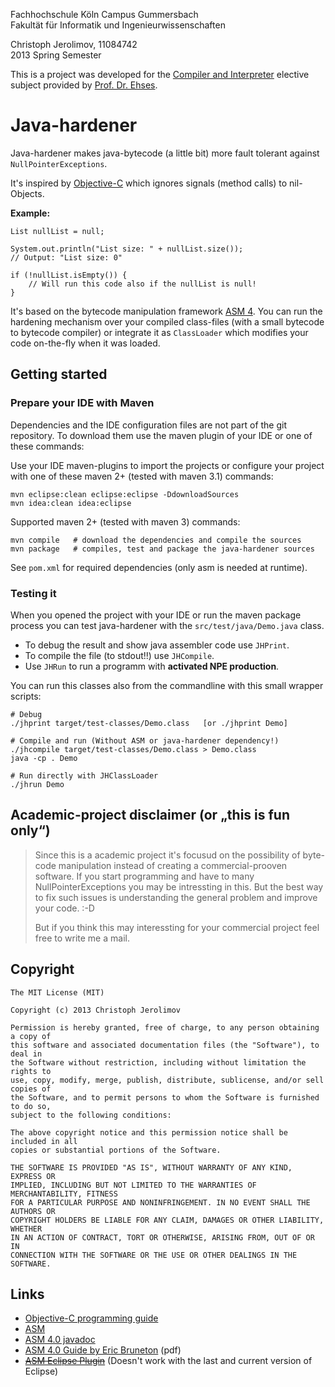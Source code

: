 
Fachhochschule Köln Campus Gummersbach<br/>
Fakultät für Informatik und Ingenieurwissenschaften

Christoph Jerolimov, 11084742<br/>2013 Spring Semester

This is a project was developed for the
[Compiler and Interpreter](http://www.gm.fh-koeln.de/ehses/compiler/)
elective subject provided by
[Prof.&nbsp;Dr.&nbsp;Ehses](http://www.gm.fh-koeln.de/ehses/).

# Java-hardener

Java-hardener makes java-bytecode (a little bit) more fault tolerant against `NullPointerExceptions`.

It's inspired by [Objective-C](http://developer.apple.com/library/mac/documentation/Cocoa/Conceptual/ProgrammingWithObjectiveC/) which ignores signals (method calls) to nil-Objects.

**Example:**

	List nullList = null;
	
	System.out.println("List size: " + nullList.size());
	// Output: "List size: 0"
	
	if (!nullList.isEmpty()) {
		// Will run this code also if the nullList is null!
	}

It's based on the bytecode manipulation framework [ASM 4](http://asm.ow2.org/).
You can run the hardening mechanism over your compiled class-files (with a small bytecode to bytecode compiler)
or integrate it as `ClassLoader` which modifies your code on-the-fly when it was loaded.

## Getting started

### Prepare your IDE with Maven

Dependencies and the IDE configuration files are not part of the git repository.
To download them use the maven plugin of your IDE or one of these commands:

Use your IDE maven-plugins to import the projects or configure your project
with one of these maven 2+ (tested with maven 3.1) commands:

	mvn eclipse:clean eclipse:eclipse -DdownloadSources
	mvn idea:clean idea:eclipse

Supported maven 2+ (tested with maven 3) commands:

	mvn compile   # download the dependencies and compile the sources
	mvn package   # compiles, test and package the java-hardener sources

See `pom.xml` for required dependencies (only asm is needed at runtime).

### Testing it

When you opened the project with your IDE or run the maven package process
you can test java-hardener with the `src/test/java/Demo.java` class.

* To debug the result and show java assembler code use `JHPrint`.
* To compile the file (to stdout!!) use `JHCompile`.
* Use `JHRun` to run a programm with **activated NPE production**.

You can run this classes also from the commandline with this small wrapper scripts:

	# Debug
	./jhprint target/test-classes/Demo.class   [or ./jhprint Demo]
	
	# Compile and run (Without ASM or java-hardener dependency!)
	./jhcompile target/test-classes/Demo.class > Demo.class
	java -cp . Demo
	
	# Run directly with JHClassLoader
	./jhrun Demo


## Academic-project disclaimer (or „this is fun only“)

> Since this is a academic project it's focusud on the possibility of
> byte-code manipulation instead of creating a commercial-prooven software.
> If you start programming and have to many NullPointerExceptions you may be
> intressting in this. But the best way to fix such issues is understanding
> the general problem and improve your code. :-D
> 
> But if you think this may interessting for your commercial project feel free
> to write me a mail.

## Copyright

	The MIT License (MIT)
	
	Copyright (c) 2013 Christoph Jerolimov
	
	Permission is hereby granted, free of charge, to any person obtaining a copy of
	this software and associated documentation files (the "Software"), to deal in
	the Software without restriction, including without limitation the rights to
	use, copy, modify, merge, publish, distribute, sublicense, and/or sell copies of
	the Software, and to permit persons to whom the Software is furnished to do so,
	subject to the following conditions:
	
	The above copyright notice and this permission notice shall be included in all
	copies or substantial portions of the Software.
	
	THE SOFTWARE IS PROVIDED "AS IS", WITHOUT WARRANTY OF ANY KIND, EXPRESS OR
	IMPLIED, INCLUDING BUT NOT LIMITED TO THE WARRANTIES OF MERCHANTABILITY, FITNESS
	FOR A PARTICULAR PURPOSE AND NONINFRINGEMENT. IN NO EVENT SHALL THE AUTHORS OR
	COPYRIGHT HOLDERS BE LIABLE FOR ANY CLAIM, DAMAGES OR OTHER LIABILITY, WHETHER
	IN AN ACTION OF CONTRACT, TORT OR OTHERWISE, ARISING FROM, OUT OF OR IN
	CONNECTION WITH THE SOFTWARE OR THE USE OR OTHER DEALINGS IN THE SOFTWARE.

## Links

* [Objective-C programming guide](http://developer.apple.com/library/mac/documentation/Cocoa/Conceptual/ProgrammingWithObjectiveC/)
* [ASM](http://asm.ow2.org/)
* [ASM 4.0 javadoc](http://asm.ow2.org/asm40/javadoc/user/overview-summary.html)
* [ASM 4.0 Guide by Eric Bruneton](http://download.forge.objectweb.org/asm/asm4-guide.pdf) (pdf)
* <strike>[ASM Eclipse Plugin](http://asm.ow2.org/eclipse/index.html)</strike> (Doesn't work with the last and current version of Eclipse)
